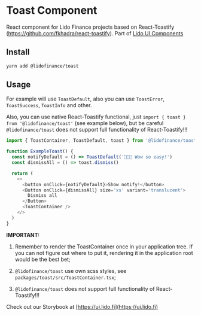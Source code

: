 # Toast Component

React component for Lido Finance projects based on React-Toastify (https://github.com/fkhadra/react-toastify).
Part of [Lido UI Components](https://github.com/lidofinance/ui/#readme)

## Install

```bash
yarn add @lidofinance/toast
```

## Usage

For example will use `ToastDefault`, also you can use `ToastError`, `ToastSuccess`, `ToastInfo` and other.

Also, you can use native React-Toastify functional, just `import { toast } from '@lidofinance/toast'`
(see example below), but be careful `@lidofinance/toast` does not support full functionality of React-Toastify!!!

```ts
import { ToastContainer, ToastDefault, toast } from '@lidofinance/toast'

function ExampleToast() {
  const notifyDefault = () => ToastDefault('🚀🚀🚀 Wow so easy!')
  const dismissAll = () => toast.dismiss()

  return (
    <>
      <button onClick={notifyDefault}>Show notify!</button>
      <Button onClick={dismissAll} size='xs' variant='translucent'>
        Dismiss all
      </Button>
      <ToastContainer />
    </>
  )
}
```

**IMPORTANT:**

1. Remember to render the ToastContainer once in your application tree.
   If you can not figure out where to put it, rendering it in the application root would
   be the best bet;
2. `@lidofinance/toast` use own scss styles, see `packages/toast/src/ToastContainer.tsx`;

3. `@lidofinance/toast` does not support full functionality of React-Toastify!!!

Check out our Storybook at [https://ui.lido.fi](https://ui.lido.fi)
